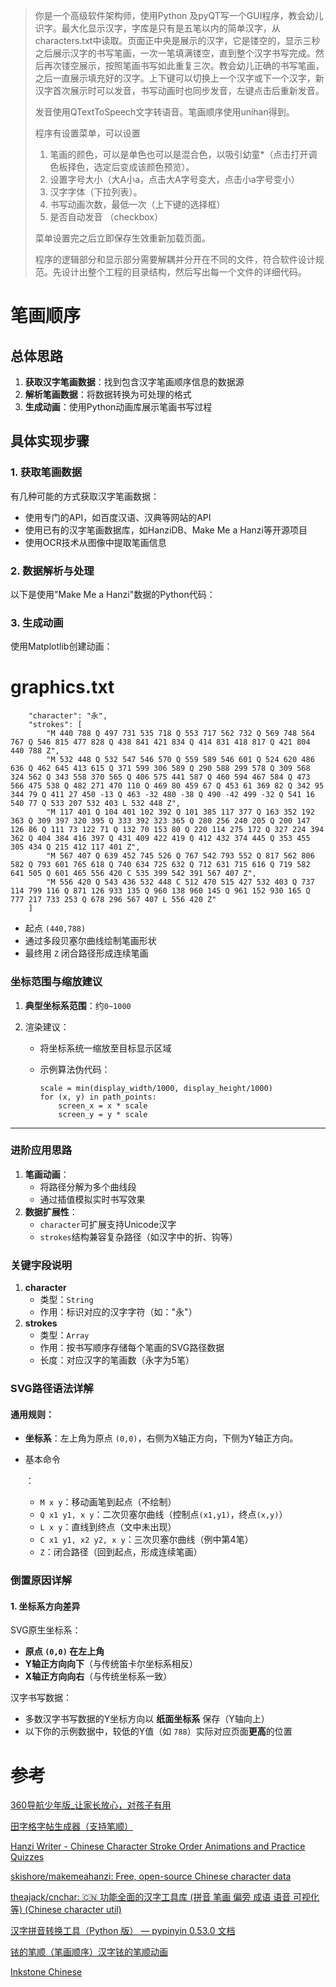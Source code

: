 > 你是一个高级软件架构师，使用Python 及pyQT写一个GUI程序，教会幼儿识字。最大化显示汉字，字库是只有是五笔以内的简单汉字，从characters.txt中读取。页面正中央是展示的汉字，它是镂空的，显示三秒之后展示汉字的书写笔画，一次一笔填满镂空，直到整个汉字书写完成。然后再次镂空展示，按照笔画书写如此重复三次。教会幼儿正确的书写笔画，之后一直展示填充好的汉字。上下键可以切换上一个汉字或下一个汉字，新汉字首次展示时可以发音，书写动画时也同步发音，左键点击后重新发音。
>
> 发音使用QTextToSpeech文字转语音。笔画顺序使用unihan得到。
>
> 程序有设置菜单，可以设置
>
> 1. 笔画的颜色，可以是单色也可以是混合色，以吸引幼童*（点击打开调色板择色，选定后变成该颜色预览）。
> 2. 设置字号大小（大A小a，点击大A字号变大，点击小a字号变小） 
> 3. 汉字字体（下拉列表）。
> 4. 书写动画次数，最低一次（上下键的选择框） 
> 5. 是否自动发音 （checkbox）
>
> 菜单设置完之后立即保存生效重新加载页面。
>
> 程序的逻辑部分和显示部分需要解耦并分开在不同的文件，符合软件设计规范。先设计出整个工程的目录结构，然后写出每一个文件的详细代码。



# 笔画顺序

## 总体思路

1. **获取汉字笔画数据**：找到包含汉字笔画顺序信息的数据源
2. **解析笔画数据**：将数据转换为可处理的格式
3. **生成动画**：使用Python动画库展示笔画书写过程

## 具体实现步骤

### 1. 获取笔画数据

有几种可能的方式获取汉字笔画数据：

- 使用专门的API，如百度汉语、汉典等网站的API
- 使用已有的汉字笔画数据库，如HanziDB、Make Me a Hanzi等开源项目
- 使用OCR技术从图像中提取笔画信息

### 2. 数据解析与处理

以下是使用"Make Me a Hanzi"数据的Python代码：



### 3. 生成动画

使用Matplotlib创建动画：

# graphics.txt

```
    "character": "永",
    "strokes": [
        "M 440 788 Q 497 731 535 718 Q 553 717 562 732 Q 569 748 564 767 Q 546 815 477 828 Q 438 841 421 834 Q 414 831 418 817 Q 421 804 440 788 Z",
        "M 532 448 Q 532 547 546 570 Q 559 589 546 601 Q 524 620 486 636 Q 462 645 413 615 Q 371 599 306 589 Q 290 588 299 578 Q 309 568 324 562 Q 343 558 370 565 Q 406 575 441 587 Q 460 594 467 584 Q 473 566 475 538 Q 482 271 470 110 Q 469 80 459 67 Q 453 61 369 82 Q 342 95 344 79 Q 411 27 450 -13 Q 463 -32 480 -38 Q 490 -42 499 -32 Q 541 16 540 77 Q 533 207 532 403 L 532 448 Z",
        "M 117 401 Q 104 401 102 392 Q 101 385 117 377 Q 163 352 192 363 Q 309 397 320 395 Q 333 392 323 365 Q 280 256 240 205 Q 200 147 126 86 Q 111 73 122 71 Q 132 70 153 80 Q 220 114 275 172 Q 327 224 394 362 Q 404 384 416 397 Q 431 409 422 419 Q 412 432 374 445 Q 353 455 305 434 Q 215 412 117 401 Z",
        "M 567 407 Q 639 452 745 526 Q 767 542 793 552 Q 817 562 806 582 Q 793 601 765 618 Q 740 634 725 632 Q 712 631 715 616 Q 719 582 641 505 Q 601 465 556 420 C 535 399 542 391 567 407 Z",
        "M 556 420 Q 543 436 532 448 C 512 470 515 427 532 403 Q 737 114 799 116 Q 871 126 933 135 Q 960 138 960 145 Q 961 152 930 165 Q 777 217 733 253 Q 678 296 567 407 L 556 420 Z"
    ]
```

- 起点 `(440,788)`
- 通过多段贝塞尔曲线绘制笔画形状
- 最终用 `Z` 闭合路径形成连续笔画

### 坐标范围与缩放建议

1. **典型坐标系范围**：约`0~1000`

2. 渲染建议：

   - 将坐标系统一缩放至目标显示区域

   - 示例算法伪代码：

     <PYTHON>

     ```
     scale = min(display_width/1000, display_height/1000)
     for (x, y) in path_points:
         screen_x = x * scale
         screen_y = y * scale
     ```

------

### 进阶应用思路

1. **笔画动画**：
   - 将路径分解为多个曲线段
   - 通过插值模拟实时书写效果
2. **数据扩展性**：
   - `character`可扩展支持Unicode汉字
   - `strokes`结构兼容复杂路径（如汉字中的折、钩等）

### 关键字段说明

1. **character**
   - 类型：`String`
   - 作用：标识对应的汉字字符（如："永"）
2. **strokes**
   - 类型：`Array`
   - 作用：按书写顺序存储每个笔画的SVG路径数据
   - 长度：对应汉字的笔画数（永字为5笔）

### SVG路径语法详解

#### 通用规则：

- **坐标系**：左上角为原点 `(0,0)`，右侧为X轴正方向，下侧为Y轴正方向。

- 基本命令

  ：

  - `M x y`：移动画笔到起点（不绘制）
  - `Q x1 y1, x y`：二次贝塞尔曲线（控制点`(x1,y1)`，终点`(x,y)`）
  - `L x y`：直线到终点（文中未出现）
  - `C x1 y1, x2 y2, x y`：三次贝塞尔曲线（例中第4笔）
  - `Z`：闭合路径（回到起点，形成连续笔画）

### 倒置原因详解

#### 1. 坐标系方向差异

SVG原生坐标系：

- **原点 `(0,0)` 在左上角**
- **Y轴正方向向下**（与传统笛卡尔坐标系相反）
- **X轴正方向向右**（与传统坐标系一致）

汉字书写数据：

- 多数汉字书写数据的Y坐标方向以 **纸面坐标系** 保存（Y轴向上）
- 以下你的示例数据中，较低的Y值（如 `788`）实际对应页面**更高**的位置



# 参考

[360导航少年版_让家长放心，对孩子有用](https://young.hao.360.com/writepaper)

[田字格字帖生成器（支持笔顺）](https://www.goodsunlc.com/status/LearningTools/html/index.html)

[Hanzi Writer - Chinese Character Stroke Order Animations and Practice Quizzes](https://hanziwriter.org/)

[skishore/makemeahanzi: Free, open-source Chinese character data](https://github.com/skishore/makemeahanzi)

[theajack/cnchar: 🇨🇳 功能全面的汉字工具库 (拼音 笔画 偏旁 成语 语音 可视化等) (Chinese character util)](https://github.com/theajack/cnchar)

[汉字拼音转换工具（Python 版） — pypinyin 0.53.0 文档](https://pypinyin.readthedocs.io/zh-cn/master/)

[铱的笔顺（笔画顺序）汉字铱的笔顺动画](https://bishun.net/hanzi/38129)

[Inkstone Chinese](https://www.skishore.me/inkstone/)